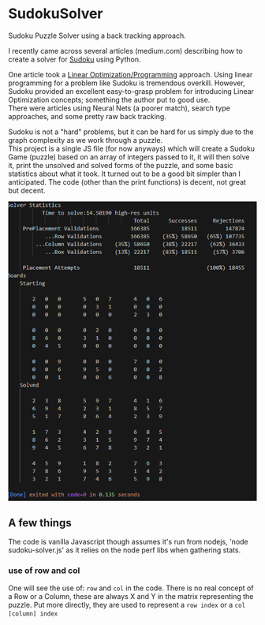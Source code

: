 # SudokuSolver
Sudoku Puzzle Solver using a back tracking approach.  

I recently came across several articles (medium.com) describing how to create a solver for [Sudoku](https://en.wikipedia.org/wiki/Sudoku) using Python.  
  
One article took a [Linear Optimization/Programming](https://en.wikipedia.org/wiki/Linear_programming) approach. Using linear programming for a problem like Sudoku is tremendous overkill. However, Sudoku provided an excellent easy-to-grasp problem for introducing Linear Optimization concepts; something the author put to good use.   
There were articles using Neural Nets (a poorer match), search type approaches, and some pretty raw back tracking.   

Sudoku is not a "hard" problems, but it can be hard for us simply due to the graph complexity as we work through a puzzle.  
This project is a single JS file (for now anyways) which will create a Sudoku Game (puzzle) based on an array of integers passed to it, it will then solve it, print the unsolved and solved forms of the puzzle, and some basic statistics about what it took.  It turned out to be a good bit simpler than I anticipated. The code (other than the print functions) is decent, not great but decent.

![Image](./sudoku-solver-terminal.png "Sudoku Solver run example!")
  
## A few things  
The code is vanilla Javascript though assumes it's run from nodejs, 'node sudoku-solver.js' as it relies on the node perf libs when gathering stats.  

### use of row and col  
One will see the use of: `row` and `col` in the code. There is no real concept of a Row or a Column, these are always X and Y in the matrix representing the puzzle. Put more directly, they are used to represent a `row index` or a `col [column] index`  
